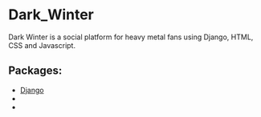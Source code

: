 # Dark_Winter
 Dark Winter is a social platform for heavy metal fans using Django, HTML, CSS and Javascript.
## Packages:
- [Django](https://www.djangoproject.com/)
- 
-
##
